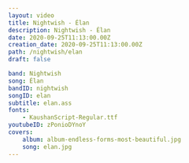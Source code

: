 ```yaml
---
layout: video
title: Nightwish - Élan
description: Nightwish - Élan
date: 2020-09-25T11:13:00.00Z
creation_date: 2020-09-25T11:13:00.00Z
path: /nightwish/elan
draft: false

band: Nightwish
song: Élan
bandID: nightwish
songID: elan
subtitle: elan.ass
fonts:
    - KaushanScript-Regular.ttf
youtubeID: zPonioDYnoY
covers: 
    album: album-endless-forms-most-beautiful.jpg
    song: elan.jpg
---
```


